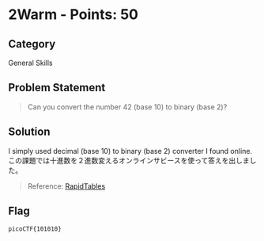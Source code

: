 # 2Warm - Points: 50
## Category
General Skills
## Problem Statement
> Can you convert the number 42 (base 10) to binary (base 2)?
## Solution 
I simply used decimal (base 10) to binary (base 2) converter I found online. </br>
この課題では十進数を２進数変えるオンラインサビースを使って答えを出しました。</br>
> Reference: [RapidTables](https://www.rapidtables.com/convert/number/decimal-to-binary.html) </br>
## Flag
`picoCTF{101010}`
